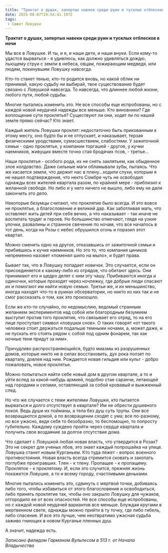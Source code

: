 ```yaml
---
title: "Трактат о душах, запертых навеки среди руин и тусклых отблесков в ночи"
date: 2025-08-07T19:54:41.197Z
tags:
 - Сюжет Ловушки
---
```


**Трактат о душах, запертых навеки среди руин и тусклых отблесков в
ночи**

Мы все в Ловушке. И ты, и я, и наши дети, и наши внуки. Если кому-то
удастся вырваться - я удивлюсь, как должно удивляться дождю, льющему
струи с земли в небеса, овцам, пожирающим медведя, или людям, покинувшим
Ловушку навсегда.

Кто-то станет тенью, кто-то родится вновь, но какой облик ни принимай,
какую судьбу ни выбирай, твое существование будет связано с Ловушкой
навсегда. То навсегда, что длиннее любой жизни, любого пути, любой
судьбы.

Многие пытались изменить это. Не все способы еще испробованы, но с
каждой новой неудачей надежды все меньше. Кто виновники? Где воплощение
сути проклятья? Существуют ли они, ходят ли по нашей земле прямо сейчас?
Кто знает.

Каждый житель Ловушки проклят: недостаточно быть прикованным к этому
месту, оно будто бы и не отпускает, и наказывает, терзая физическими
уродствами, сумасшествием, слабостями. У зажиточной семьи - одно
проклятье, у компании торгашей - другое, у кучки наемников, живущих
вместе точно стая бродячих псов, - третье…

Наши проклятья - особого рода, их не снять заклятьем, как обыденное злое
колдовство. Даже сильные маги обламывали зубы, пытаясь. Что же касается
земли, что держит нас в плену…ходили слухи, которым я не нашел
подтверждения, что некто Сомбре чуть не освободил однажды всех жителей
квартала разом, по крайней мере - приблизил к желанной свободе. Но либо
и у него ничего не вышло, либо ему не дали закончить это дело.

Некоторые безумцы считают, что проклятие было всегда. И это вовсе не
проклятье, а благословение и великий дар. Как заботливая мать, что
оставляет жить детей при себе вечно, а что наказывает - так иначе не
воспитать трудяг и героев. Но большинство отмечают, глядя на узкие
улочки, развалины и странное свечение по ночам, что все началось в тот
день, когда на Розы с небес обрушился огонь и поразил этот квартал.

Можно сменить одно на другое, отказавшись от зажиточной семьи и
прибившись к кучке наемников. Но это то, что компания циников непременно
назовет «поменял шило на мыло», и будет права.

Бывает так, что в Ловушку попадает новичок. Это случается, если он
присоединяется к какому-либо из отрядов, что обитают здесь. Они
принимают его и щедро делят с ним эту чашу. Прибиваются иногда и
одиночки, которые проходят через ночлежку, где добрые люди спасают их и
помогают им найти новую семью. Третьи же, и их меньшинство, иногда
находят что-то в руинах обсерватории, но никто из них так и не смог
рассказать о том, как это произошло.

Если же кто-то случайно, по недомыслию, ведомый странным желанием
экспериментов над собой или благородным безумием выступит против того
проклятия, что связывает его отряд, то на его лице проступает символ
«ловушки снов». О таких говорят «от такого человека стоит держаться
подальше темными ночами, а, может даже, и не пускать его стоять рядом с
собой под одним фонарем, так как ночные тени придут за ним».

Причудливо распространяющийся, будто миазмы из разрушенных домов,
которые никто не в силах восстановить, дух рока ползет по кварталу,
довлея над ним. Рождается новая гильдия или культ - добро пожаловать,
новое проклятье.

Можно попытаться найти себе новый дом в другом квартале, а то и уйти
вслед за какой-нибудь армией, подобно стае саранчи, летающей над
городами и селами, оставляющей за собой кровавый и выжженный след.

Но что же случается с теми жителями Ловушки, кто пытается вырваться и
долго отсутствует в квартале? Им не обрести душевного покоя. Ведь души
их пойманы, а тела без душ суть трупы. Они все возвращаются домой, а по
возвращении сходят с ума; все по-разному, но все ужасно, ведя себя то
безобразно, то беспомощно, то попросту губительно. Каждому суждено
пройти через сердце квартала и получить свое воздаяние за долгое
отсутствие дома.

Что сделает с Ловушкой любая новая власть, что утвердится в Розах? Это
не секрет для ученых лбов, это знает каждый попрошайка на улице. Ловушка
станет новым Курганьем. Кто туда ляжет - вопрос военного противостояния.
Новая власть всегда стремится сковать и закопать поглубже проигравших.
Тлен - к тлену. Пропащее - к пропащему. Проклятое - к проклятому. И,
если это случится, прежняя жизнь покажется Ловушке, а то и всему городу,
счастливыми деньками.

Многие пытались изменить это, сдвинуть с мертвой точки, добиваясь либо
того, чтобы избавиться от этого благословения и освободиться, либо
принять проклятие так, чтобы оно закрыло Ловушку для чужаков, отгородило
ее от всех опасностей. Не все способы еще испробованы, но с каждой новой
неудачей вариантов все меньше. Блуждая кругами в мертвенном свете,
однажды можно прийти в ту точку, где либо гибель, либо спасение. И все
это лучше, чем неотвратимо ужасная судьба заживо гниющих в новом
Курганье пленных душ.

А значит, надежда есть.

*Записано филидом Гарманом Вульпесом в 513 г. от Начала Владычества*
